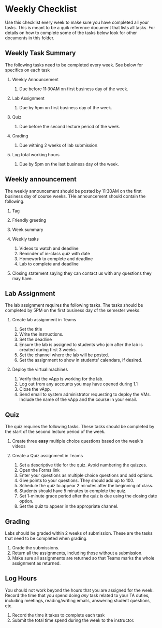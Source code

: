 # Weekly Checklist
Use this checklist every week to make sure you have completed all your tasks. This is meant to be a quik
reference document that lists all tasks. For details on how to complete some of the tasks below
look for other documents in this folder.  

## Weekly Task Summary
The following tasks need to be completed every week. See below for specifics on each task

1. Weekly Announcement
    1. Due before 11:30AM on first business day of the week.

2. Lab Assignment
    1. Due by 5pm on first business day of the week. 

3. Quiz
    1. Due before the second lecture period of the week. 

4. Grading
    1. Due withing 2 weeks of lab submission. 

5. Log total working hours
    1. Due by 5pm on the last business day of the week. 

## Weekly announcement
The weekly announcement should be posted by 11:30AM on the first business day of course weeks. THe
announcement should contain the following.

1. Tag

2. Friendly greeting

3. Week summary

4. Weekly tasks
    1. Videos to watch and deadline
    2. Reminder of in-class quiz with date
    3. Homework to complete and deadline
    4. Lab to complete and deadline 

5. Closing statement saying they can contact us with any questions they may have. 

## Lab Assignment
The lab assignment requires the following tasks. The tasks should be completed by 5PM on the first
business day of the semester weeks. 

1. Create lab assignment in Teams
    1. Set the title
    2. Write the instructions. 
    3. Set the deadline
    4. Ensure the lab is assigned to students who join after the lab is created during first 3 weeks. 
    5. Set the channel where the lab will be posted. 
    6. Set the assignment to show in students' calendars, if desired. 

2. Deploy the virtual machines
    1. Verify that the vApp is working for the lab. 
    2. Log out from any accounts you may have opened during 1.1
    3. Close the vApp.
    4. Send email to system administrator requesting to deploy the VMs. Include the name of
        the vApp and the course in your email.

## Quiz
The quiz requires the following tasks. These tasks should be completed by the start of the
second lecture period of the week. 

1. Create three **easy** multiple choice questions based on the week's videos

2. Create a Quiz assignment in Teams
    1. Set a descriptive title for the quiz. Avoid numbering the quizzes. 
    2. Open the Forms link
    3. Enter your questions as multiple choice questions and add options. 
    4. Give points to your questions. They should add up to 100. 
    5. Schedule the quiz to appear 2 minutes after the beginning of class. 
    6. Students should have 5 minutes to complete the quiz. 
    7. Set 1-minute grace period after the quiz is due using the closing date option.   
    8. Set the quiz to appear in the appropriate channel. 

## Grading
Labs should be graded within 2 weeks of submission. These are the tasks that need to be completed when
grading. 

1. Grade the submissions. 
2. Return all the assignments, including those without a submission.
3. Make sure all assignments are returned so that Teams marks the whole assignment as returned. 

## Log Hours
You should not work beyond the hours that you are assigned for the week. Record the time that you spend
doing *any* task related to your TA duties, including meetings, reading/writing emails,
answering student questions, etc. 

1. Record the time it takes to complete each task
2. Submit the total time spend during the week to the instructor. 

